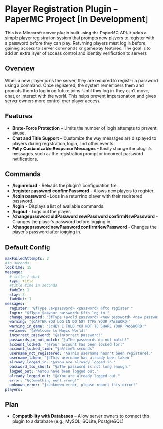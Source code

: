 # Player Registration Plugin – PaperMC Project [In Development]

This is a Minecraft server plugin built using the PaperMC API. It adds a simple player registration system that prompts new players to register with a password before they can play. Returning players must log in before gaining access to server commands or gameplay features. The goal is to add an extra layer of access control and identity verification to servers.

## Overview

When a new player joins the server, they are required to register a password using a command. Once registered, the system remembers them and prompts them to log in on future joins. Until they log in, they can’t move, chat, or interact with the world. This helps prevent impersonation and gives server owners more control over player access.

## Features

- **Brute-Force Protection** – Limits the number of login attempts to prevent abuse.
- **Chat and Title Support** – Customize the way messages are displayed to players during registration, login, and other events.
- **Fully Customizable Response Messages** – Easily change the plugin’s messages, such as the registration prompt or incorrect password notifications.

## Commands

- **/loginreload** - Reloads the plugin’s configuration file.
- **/register password confirmPassword** - Allows new players to register.
- **/login password** - Logs in a returning player with their registered password.
- **/login** - Displays a list of available commands.
- **/logout** - Logs out the player.
- **/changepassword oldPassword newPassword confirmNewPassword** - Changes the player’s password before logging in.
- **/changepassword newPassword confirmNewPassword** - Changes the player’s password after logging in.

## Default Config
```yaml
maxFailedAttempts: 3
#in seconds
lockTime: 15
message:
  # title / chat
  type: title
  #title time in seconds
  fadeIn: 1
  stay: 3
  fadeOut: 1
messages:
  register: "§fType §a<password> <password> §fto register."
  login: "§fType §a<your password> §fto log in."
  change_password: "§fType §a<old password> <new password> <new password> §fto change your password."
  warning: "§cAFTER YOU LOG IN DO NOT TYPE YOUR PASSWORD!"
  warning_in_game: "§cHEY I TOLD YOU NOT TO SHARE YOUR PASSWORD!"
  welcome: "§aWelcome to Magic World!"
  incorrect_password: "§aIncorrect password!"
  passwords_do_not_match: "§aThe passwords do not match!"
  account_locked: "§aYour account has been locked for:"
  account_locked_time: "§a%time% seconds"
  username_not_registered: "§aThis username hasn't been registered."
  username_taken: "§aThis username has already been taken."
  already_logged_in: "§aYou are already logged in."
  password_too_short: "§aThe password is not long enough."
  logged_out: "§aYou have been logged out."
  already_logged_out: "§aYou are already logged out."
  error: "§cSomething went wrong!"
  unknown_error: "§cUnknown error, please report this error!"
players:
```

## Plan

- **Compatibility with Databases** – Allow server owners to connect this plugin to a database (e.g., MySQL, SQLite, PostgreSQL)
